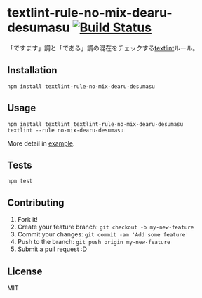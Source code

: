 # textlint-rule-no-mix-dearu-desumasu [![Build Status](https://travis-ci.org/azu/textlint-rule-no-mix-dearu-desumasu.svg?branch=master)](https://travis-ci.org/azu/textlint-rule-no-mix-dearu-desumasu)

「ですます」調と「である」調の混在をチェックする[textlint](https://github.com/azu/textlint "textlint")ルール。

## Installation

    npm install textlint-rule-no-mix-dearu-desumasu

## Usage

    npm install textlint textlint-rule-no-mix-dearu-desumasu
    textlint --rule no-mix-dearu-desumasu


More detail in [example](example/).

## Tests

    npm test

## Contributing

1. Fork it!
2. Create your feature branch: `git checkout -b my-new-feature`
3. Commit your changes: `git commit -am 'Add some feature'`
4. Push to the branch: `git push origin my-new-feature`
5. Submit a pull request :D

## License

MIT
